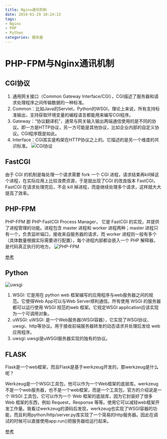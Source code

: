```yaml
---
title: Nginx通讯机制
date: 2019-01-29 10:24:13
tags:
- Nginx
- PHP
- Python
categories: 服务器
---
```

# PHP-FPM与Nginx通讯机制
## CGI协议
1. 通用网关接口（Common Gateway Interface/CGI），CGI描述了服务器和请求处理程序之间传输数据的一种标准。
2. Common：比如Java的Servlet，Python的WSGI，理论上来说，所有支持标准输出，支持获取环境变量的编程语言都能用来编写CGI程序。
3. Gateway：“协议翻译机”，通常与网关输入输出两端通信使用的是不同的协议。即一方是HTTP协议，另一方可能是其他协议，比如企业内部的自定义协议。CGI程序既是如此。
4. Interface：CGI其实是构架在HTTP协议之上的。它描述的是另一个维度的共识标准。
![CGI协议](0.png)

## FastCGI
由于 CGI 的机制是每处理一个请求需要 fork 一个 CGI 进程，请求结束再kill掉这个进程，在实际应用上比较浪费资源，于是就出现了CGI 的改良版本 FastCGI，FastCGI 在请求处理完后，不会 kill 掉进程，而是继续处理多个请求，这样就大大提高了效率。

## PHP-FPM
PHP-FPM 即 PHP-FastCGI Process Manager， 它是 FastCGI 的实现，并提供了进程管理的功能。进程包含 master 进程和 worker 进程两种；master 进程只有一个，负责监听端口，接收来自服务器的请求，而 worker 进程则一般有多个（具体数量根据实际需要进行配置），每个进程内部都会嵌入一个 PHP 解释器，是代码真正执行的地方。
![PHP-FPM](1.png)

[参考](https://segmentfault.com/a/1190000018048956)

## Python
![uwsgi](2.png)

1. WSGI: 它是用在 python web 框架编写的应用程序与web服务器之间的规范。它使得Web App可以与Web Server顺利通信。所有使用 WSGI 的服务器都可以运行使用 WSGI 规范的web 框架。它规定WSGI application应该实现为一个可调用对象。
2. uWSGI: uWSGI: 是一个Web服务器(WSGI容器），它实现了WSGI协议、uwsgi、http等协议。用于接收前端服务器转发的动态请求并处理后发给 web 应用程序。
3. uwsgi: uwsgi是uWSGI服务器实现的独有的协议。

## FLASK
Flask是一个web框架，而且Flask是基于werkzeug开发的，那werkzeug是什么呢？

Werkzeug是一个WSGI工具包，他可以作为一个Web框架的底层库。werkzeug 不是一个web服务器，也不是一个web框架，而是一个工具包，官方的介绍说是一个 WSGI 工具包，它可以作为一个 Web 框架的底层库，因为它封装好了很多 Web 框架的东西，例如 Request，Response 等等。使用它可以减轻web框架开发工作量。我看过werkzeug的源码后发现，werkzeug也实现了WSGI容器的功能，而且利用python/http/server.py库实现了一个简易的http服务器。因此在调试的时候可以直接使用app.run()把服务器给运行起来。

[参考](https://blog.csdn.net/sodawaterer/article/details/71497086)
